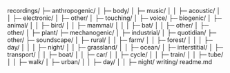 recordings/
├─ anthropogenic/
│  ├─ body/
│  ├─ music/
│  │  ├─ acoustic/
│  │  ├─ electronic/
│  ├─ other/
│  ├─ touching/
│  ├─ voice/
├─ biogenic/
│  ├─ animal/
│  │  ├─ bird/
│  │  ├─ mammal/
│  │  │  ├─ bat/
│  │  ├─ other/
│  ├─ other/
│  ├─ plant/
├─ mechanogenic/
│  ├─ industrial/
│  ├─ quotidian/
├─ other/
├─ soundscape/
│  ├─ rural/
│  │  ├─ farm/
│  │  ├─ forest/
│  │  │  ├─ day/
│  │  │  ├─ night/
│  │  ├─ grassland/
│  │  ├─ ocean/
│  ├─ interstitial/
│  ├─ transport/
│  │  ├─ boat/
│  │  ├─ car/
│  │  ├─ cycle/
│  │  ├─ train/
│  │  ├─ tube/
│  │  ├─ walk/
│  ├─ urban/
│  │  ├─ day/
│  │  ├─ night/
writing/
readme.md

